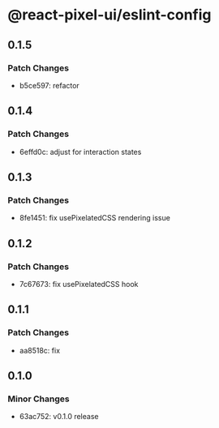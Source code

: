 # @react-pixel-ui/eslint-config

## 0.1.5

### Patch Changes

- b5ce597: refactor

## 0.1.4

### Patch Changes

- 6effd0c: adjust for interaction states

## 0.1.3

### Patch Changes

- 8fe1451: fix usePixelatedCSS rendering issue

## 0.1.2

### Patch Changes

- 7c67673: fix usePixelatedCSS hook

## 0.1.1

### Patch Changes

- aa8518c: fix

## 0.1.0

### Minor Changes

- 63ac752: v0.1.0 release
